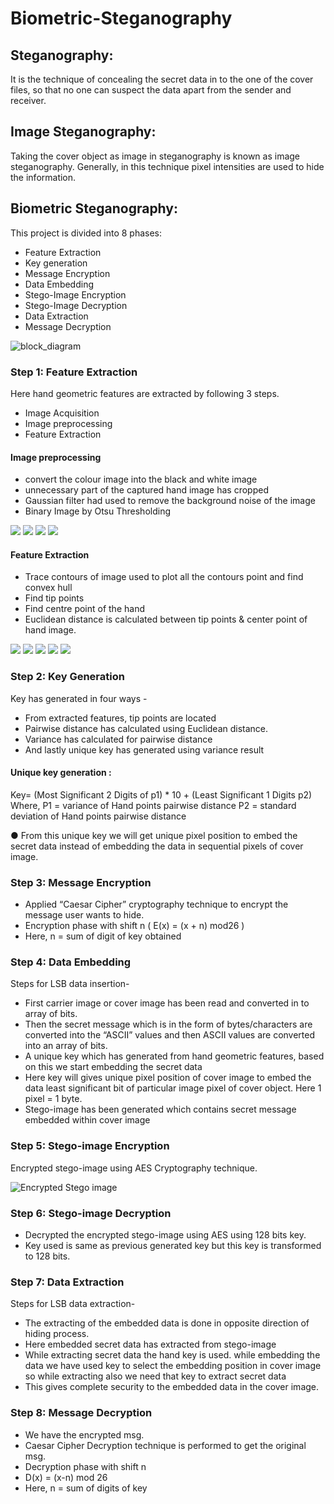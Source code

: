 # Biometric-Steganography

## Steganography:
It is the technique of concealing the secret data in to the one of the cover files, so that no one can suspect the data apart from the sender and receiver.

## Image Steganography: 
Taking the cover object as image in steganography is known as image steganography. Generally, in this technique pixel intensities are used to hide the information.

## Biometric Steganography:
This project is divided into 8 phases:

- Feature Extraction
- Key generation
- Message Encryption
- Data Embedding
- Stego-Image Encryption
- Stego-Image Decryption
- Data Extraction
- Message Decryption


![block_diagram](https://github.com/anuradha9712/Biometric-Steganography/blob/master/images/flow-chart1.png)

### Step 1: Feature Extraction
Here hand geometric features are extracted by following 3 steps.
- Image Acquisition
- Image preprocessing    
- Feature Extraction

#### Image preprocessing
- convert the colour image into the black and white image 
- unnecessary part of the captured hand image has cropped 
- Gaussian filter had used to remove the background noise of the image 
- Binary Image by Otsu Thresholding

![](https://github.com/anuradha9712/Biometric-Steganography/blob/master/images/1.png)
![](https://github.com/anuradha9712/Biometric-Steganography/blob/master/images/2.png)
![](https://github.com/anuradha9712/Biometric-Steganography/blob/master/images/4.png)
![](https://github.com/anuradha9712/Biometric-Steganography/blob/master/images/6.png)

#### Feature Extraction
- Trace contours of image used to plot all the contours point and find convex hull 
- Find tip points
- Find centre point of the hand 
- Euclidean distance is calculated between tip points & center point of hand image.


![](https://github.com/anuradha9712/Biometric-Steganography/blob/master/images/8.png)
![](https://github.com/anuradha9712/Biometric-Steganography/blob/master/images/9.png)
![](https://github.com/anuradha9712/Biometric-Steganography/blob/master/images/7.png)
![](https://github.com/anuradha9712/Biometric-Steganography/blob/master/images/10.png)
![](https://github.com/anuradha9712/Biometric-Steganography/blob/master/images/12.png)


### Step 2:  Key Generation
Key has generated in four ways -

- From extracted features, tip points are located
- Pairwise distance has calculated using Euclidean distance.
- Variance has calculated for pairwise distance
- And lastly unique key has generated using variance result 

#### Unique key generation :
Key= (Most Significant 2 Digits of p1) * 10 + (Least Significant 1 Digits p2)
Where,
P1 = variance of Hand points pairwise distance
P2 = standard deviation of Hand points pairwise distance

● From this unique key we will get unique pixel position to embed the secret data instead of embedding the data in sequential pixels of cover image. 

### Step 3: Message Encryption
- Applied  “Caesar Cipher” cryptography technique to encrypt the message user wants to hide. 
- Encryption phase with shift n  ( E(x) = (x + n) mod26 )
- Here, n = sum of  digit of key obtained

### Step 4: Data Embedding
Steps for LSB data insertion-

- First carrier image or cover image has been read and converted in to array of bits.
- Then the secret message which is in the form of bytes/characters are converted into the “ASCII” values and then ASCII values are converted into an array of bits. 
- A unique key which has generated from hand geometric features, based on this we start embedding the secret data
- Here key will gives unique pixel position of cover image to embed the data least significant bit of particular image pixel of cover object. Here 1 pixel = 1 byte.
- Stego-image has been generated which contains secret message embedded within cover image

### Step 5: Stego-image Encryption 
Encrypted stego-image using AES Cryptography technique.

![Encrypted Stego image](https://github.com/anuradha9712/Biometric-Steganography/tree/master/images/aes.png)

### Step 6: Stego-image Decryption 
- Decrypted the encrypted stego-image using AES using 128 bits key. 
- Key used is same as previous generated key but this key is transformed to 128 bits. 

### Step 7: Data Extraction
Steps for LSB data extraction-
- The extracting of the embedded data is done in opposite direction of hiding process.
- Here embedded secret data has extracted from stego-image
- While extracting secret data the hand key is used. while embedding the data we have used key to select the embedding position in cover image so while extracting also we need that key to extract secret data
- This gives complete security to the embedded data in the cover image. 

### Step 8: Message Decryption
- We have the encrypted msg. 
- Caesar Cipher Decryption technique is performed to get the original msg.
- Decryption phase with shift n
- D(x) = (x-n) mod 26 
- Here, n = sum of digits of key 










